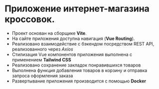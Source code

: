 # Приложение интернет-магазина кроссовок.

- Проект основан на сборщике **Vite**.
- На сайте приложения доступна навигация (**Vue Routing**).
- Реализовано взаимодействие с бэкендом посредством REST API, реализованного через *Axios*
- Стилизация Vue компонентов приложения выполнена с применением **Tailwind CSS**
- Реализовано сохранение закладок понравившихся товаров
- Выполнена функция добавления товаров в корзину и отправка запроса оформления заказа
- Развертывание приложения производится с помощью **Docker**